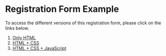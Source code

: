 # Registration Form Example

To access the different versions of this registration form, please click on the links below.

1. [Only HTML]()
2. [HTML + CSS]()
3. [HTML + CSS + JavaScript]()
